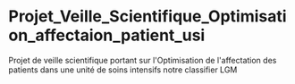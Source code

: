 # Projet_Veille_Scientifique_Optimisation_affectaion_patient_usi
Projet de veille scientifique portant sur l'Optimisation de l'affectation des patients dans une unité de soins intensifs notre classifier LGM 
